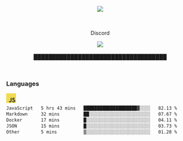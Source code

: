 <p align="center">
  <img src="https://share.dmca.gripe/EEtZKgXdFbg8aots.png">
</p>
‎<p align="center">Discord</p>

<p align="center">
  <img src="https://discord.c99.nl/widget/theme-2/287977955240706060.png">
</p>

<p align="center">████████████████████████████████████</p></br>

### Languages

<img align="left" alt="JavaScript" width="26px" src="https://raw.githubusercontent.com/github/explore/80688e429a7d4ef2fca1e82350fe8e3517d3494d/topics/javascript/javascript.png" /></br>

<!--START_SECTION:waka-->
```text
JavaScript   5 hrs 43 mins   ████████████████████▓░░░░   82.13 % 
Markdown     32 mins         ██░░░░░░░░░░░░░░░░░░░░░░░   07.67 % 
Docker       17 mins         █░░░░░░░░░░░░░░░░░░░░░░░░   04.11 % 
JSON         15 mins         █░░░░░░░░░░░░░░░░░░░░░░░░   03.73 % 
Other        5 mins          ▒░░░░░░░░░░░░░░░░░░░░░░░░   01.28 % 
```
<!--END_SECTION:waka-->
